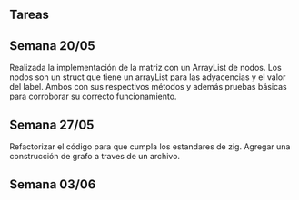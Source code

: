 ## Tareas

## Semana 20/05
Realizada la implementación de la matriz con un ArrayList de nodos. Los nodos son un struct que tiene un arrayList para las adyacencias y el valor del label. Ambos con sus respectivos métodos y además pruebas básicas para corroborar su correcto funcionamiento. 

## Semana 27/05
Refactorizar el código para que cumpla los estandares de zig.
Agregar una construcción de grafo a traves de un archivo.

## Semana 03/06
